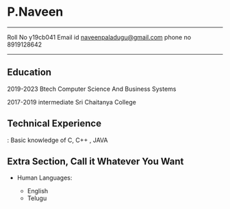 P.Naveen
============

-------------------     ----------------------------
Roll No                        y19cb041
Email id                       naveenpaladugu@gmail.com
phone no                       8919128642
-------------------     ----------------------------

Education
---------

2019-2023
 Btech Computer Science And Business Systems

2017-2019
 intermediate
 Sri Chaitanya College

Technical Experience
--------------------

:   Basic knowledge of C, C++ , JAVA

[ref]: https://github.com/githubuser/superlongprojectname

Extra Section, Call it Whatever You Want
----------------------------------------

* Human Languages:

     * English 
     * Telugu

